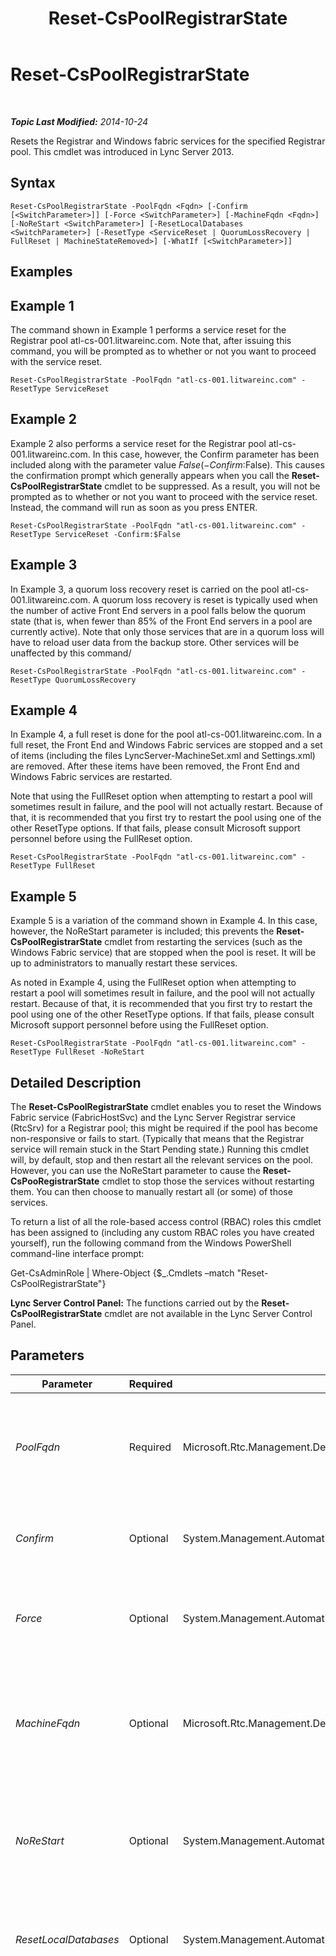 ﻿---
title: Reset-CsPoolRegistrarState
TOCTitle: Reset-CsPoolRegistrarState
ms:assetid: 1bdbd5d7-cc72-46c5-ac20-ddc0d5723fe0
ms:mtpsurl: https://technet.microsoft.com/en-us/library/JJ619172(v=OCS.15)
ms:contentKeyID: 49733572
ms.date: 10/24/2014
mtps_version: v=OCS.15
---

<div data-xmlns="http://www.w3.org/1999/xhtml">

<div class="topic" data-xmlns="http://www.w3.org/1999/xhtml" data-msxsl="urn:schemas-microsoft-com:xslt" data-cs="http://msdn.microsoft.com/en-us/">

<div data-asp="http://msdn2.microsoft.com/asp">

# Reset-CsPoolRegistrarState

</div>

<div id="mainSection">

<div id="mainBody">

<span> </span>

_**Topic Last Modified:** 2014-10-24_

Resets the Registrar and Windows fabric services for the specified Registrar pool. This cmdlet was introduced in Lync Server 2013.

<div>

## Syntax

    Reset-CsPoolRegistrarState -PoolFqdn <Fqdn> [-Confirm [<SwitchParameter>]] [-Force <SwitchParameter>] [-MachineFqdn <Fqdn>] [-NoReStart <SwitchParameter>] [-ResetLocalDatabases <SwitchParameter>] [-ResetType <ServiceReset | QuorumLossRecovery | FullReset | MachineStateRemoved>] [-WhatIf [<SwitchParameter>]]

</div>

<span id="Examples"></span>

<div>

## Examples

<div>

## Example 1

The command shown in Example 1 performs a service reset for the Registrar pool atl-cs-001.litwareinc.com. Note that, after issuing this command, you will be prompted as to whether or not you want to proceed with the service reset.

    Reset-CsPoolRegistrarState -PoolFqdn "atl-cs-001.litwareinc.com" -ResetType ServiceReset

</div>

<div>

## Example 2

Example 2 also performs a service reset for the Registrar pool atl-cs-001.litwareinc.com. In this case, however, the Confirm parameter has been included along with the parameter value $False (-Confirm:$False). This causes the confirmation prompt which generally appears when you call the **Reset-CsPoolRegistrarState** cmdlet to be suppressed. As a result, you will not be prompted as to whether or not you want to proceed with the service reset. Instead, the command will run as soon as you press ENTER.

    Reset-CsPoolRegistrarState -PoolFqdn "atl-cs-001.litwareinc.com" -ResetType ServiceReset -Confirm:$False

</div>

<div>

## Example 3

In Example 3, a quorum loss recovery reset is carried on the pool atl-cs-001.litwareinc.com. A quorum loss recovery is reset is typically used when the number of active Front End servers in a pool falls below the quorum state (that is, when fewer than 85% of the Front End servers in a pool are currently active). Note that only those services that are in a quorum loss will have to reload user data from the backup store. Other services will be unaffected by this command/

    Reset-CsPoolRegistrarState -PoolFqdn "atl-cs-001.litwareinc.com" -ResetType QuorumLossRecovery

</div>

<div>

## Example 4

In Example 4, a full reset is done for the pool atl-cs-001.litwareinc.com. In a full reset, the Front End and Windows Fabric services are stopped and a set of items (including the files LyncServer-MachineSet.xml and Settings.xml) are removed. After these items have been removed, the Front End and Windows Fabric services are restarted.

Note that using the FullReset option when attempting to restart a pool will sometimes result in failure, and the pool will not actually restart. Because of that, it is recommended that you first try to restart the pool using one of the other ResetType options. If that fails, please consult Microsoft support personnel before using the FullReset option.

    Reset-CsPoolRegistrarState -PoolFqdn "atl-cs-001.litwareinc.com" -ResetType FullReset

</div>

<div>

## Example 5

Example 5 is a variation of the command shown in Example 4. In this case, however, the NoReStart parameter is included; this prevents the **Reset-CsPoolRegistrarState** cmdlet from restarting the services (such as the Windows Fabric service) that are stopped when the pool is reset. It will be up to administrators to manually restart these services.

As noted in Example 4, using the FullReset option when attempting to restart a pool will sometimes result in failure, and the pool will not actually restart. Because of that, it is recommended that you first try to restart the pool using one of the other ResetType options. If that fails, please consult Microsoft support personnel before using the FullReset option.

    Reset-CsPoolRegistrarState -PoolFqdn "atl-cs-001.litwareinc.com" -ResetType FullReset -NoReStart

</div>

</div>

<span id="DetailedDescription"></span>

<div>

## Detailed Description

The **Reset-CsPoolRegistrarState** cmdlet enables you to reset the Windows Fabric service (FabricHostSvc) and the Lync Server Registrar service (RtcSrv) for a Registrar pool; this might be required if the pool has become non-responsive or fails to start. (Typically that means that the Registrar service will remain stuck in the Start Pending state.) Running this cmdlet will, by default, stop and then restart all the relevant services on the pool. However, you can use the NoReStart parameter to cause the **Reset-CsPooRegistrarState** cmdlet to stop those the services without restarting them. You can then choose to manually restart all (or some) of those services.

To return a list of all the role-based access control (RBAC) roles this cmdlet has been assigned to (including any custom RBAC roles you have created yourself), run the following command from the Windows PowerShell command-line interface prompt:

Get-CsAdminRole | Where-Object {$\_.Cmdlets –match "Reset-CsPoolRegistrarState"}

**Lync Server Control Panel:** The functions carried out by the **Reset-CsPoolRegistrarState** cmdlet are not available in the Lync Server Control Panel.

</div>

<div>

## Parameters


<table>
<colgroup>
<col style="width: 25%" />
<col style="width: 25%" />
<col style="width: 25%" />
<col style="width: 25%" />
</colgroup>
<thead>
<tr class="header">
<th>Parameter</th>
<th>Required</th>
<th>Type</th>
<th>Description</th>
</tr>
</thead>
<tbody>
<tr class="odd">
<td><p><em>PoolFqdn</em></p></td>
<td><p>Required</p></td>
<td><p>Microsoft.Rtc.Management.Deploy.Fqdn</p></td>
<td><p>Fully qualified domain name of the Registrar pool being reset. For example:</p>
<p>-PoolFqdn &quot;atl-cs-001.litwareinc.com&quot;</p></td>
</tr>
<tr class="even">
<td><p><em>Confirm</em></p></td>
<td><p>Optional</p></td>
<td><p>System.Management.Automation.SwitchParameter</p></td>
<td><p>Prompts you for confirmation before executing the command.</p></td>
</tr>
<tr class="odd">
<td><p><em>Force</em></p></td>
<td><p>Optional</p></td>
<td><p>System.Management.Automation.SwitchParameter</p></td>
<td><p>Suppresses the display of any non-fatal error message that might occur when running the command.</p></td>
</tr>
<tr class="even">
<td><p><em>MachineFqdn</em></p></td>
<td><p>Optional</p></td>
<td><p>Microsoft.Rtc.Management.Deploy.Fqdn</p></td>
<td><p>Fully qualified domain name of the computer to be removed from the pool. This parameter is only used when performing a MachineStateRemoved reset.</p></td>
</tr>
<tr class="odd">
<td><p><em>NoReStart</em></p></td>
<td><p>Optional</p></td>
<td><p>System.Management.Automation.SwitchParameter</p></td>
<td><p>When specified, services (such as RtcSrv and FabricHostSvc) that are stopped when the cmdlet runs are not restarted.</p></td>
</tr>
<tr class="even">
<td><p><em>ResetLocalDatabases</em></p></td>
<td><p>Optional</p></td>
<td><p>System.Management.Automation.SwitchParameter</p></td>
<td><p>When specified, stops and restarts the local Lync Server databases in addition to the local Lync Server services.</p></td>
</tr>
<tr class="odd">
<td><p><em>ResetType</em></p></td>
<td><p>Optional</p></td>
<td><p>Microsoft.Rtc.Management.Hadr.ResetPoolFabricStateCmdlet+PoolResetType</p></td>
<td><p>Type of reset to be performed. Allowed values are:</p>
<p>* <strong>ServiceReset</strong> – The RtcSrv and fabricHostSvc services are stopped and restarted. A service reset will be performed if the <code>ResetType</code> is not specified.</p>
<p>* <strong>QuorumLossRecovery</strong> – Reloads user data from the backup store for any routing groups currently in quorum loss. (A quorum loss occurs when neither a database nor its replicas are available.) Data not yet written to the database could be lost when you do this type of reset.</p>
<p>The <code>QuorumLossRecovery</code> option can help your pool recover from replica-level quorum loss, but for it to work, the pool cannot be at the more severe level of pool-level quorum loss. For more information, see <a href="lync-server-2013-topologies-and-components-for-front-end-servers-instant-messaging-and-presence.md">Topologies and components for Front End Servers, instant messaging, and presence in Lync Server 2013</a>.</p>
<p>* <strong>FullReset</strong> – performs the same type of reset as <code>QuorumLossRecovery</code> but, in addition, rebuilds the local Lync Server databases. This type of reset can be potentially long and resource-intensive. Use this option only when you have changed the number of Front End Servers in a pool, such as 2-to-Any, 1-to-Any, Any-to-2, or Any-to-1.. <strong>Do not use this option for troubleshooting or resolving service startup issues.</strong></p>
<p>Note that using this cmdlet with either the ServiceReset or FullReset options will affect users who are signed in, while using the QuorumLossRecovery option does not impact users.</p>
<div class="alert">

> [!IMPORTANT]
> Using the FullReset option when attempting to restart a pool will sometimes result in failure, and the pool will not actually restart. Because of that, it is recommended that you first try to restart the pool using one of the other ResetType options. If that fails, please consult Microsoft support personnel before using the FullReset option. Typically FullReset is only used when changing a topology from a pool with a single Front End server to a pool with multiple Front End servers.


</div>
<p><code>* MachineStateRemoved</code> -- Removes the specified server from the pool. This type of reset should be used only when the server in question (or its databases) have been permanently lost.</p></td>
</tr>
<tr class="even">
<td><p><em>WhatIf</em></p></td>
<td><p>Optional</p></td>
<td><p>System.Management.Automation.SwitchParameter</p></td>
<td><p>Describes what would happen if you executed the command without actually executing the command.</p></td>
</tr>
</tbody>
</table>


</div>

<span id="InputTypes"></span>

<div>

## Input Types

None. The **Reset-CsPoolRegistrarState** cmdlet does not accept pipelined input.

</div>

<span id="ReturnTypes"></span>

<div>

## Return Types

String values. The **Reset-CsPoolRegistrarState** cmdlet does not return objects.

</div>

<div>

## See Also


[Get-CsPoolFabricState](get-cspoolfabricstate.md)  
  

</div>

</div>

<span> </span>

</div>

</div>

</div>

